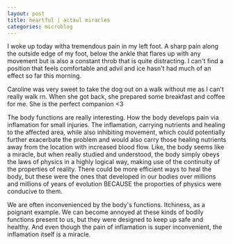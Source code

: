 ```yaml
---
layout: post
title: heartful | actaul miracles
categories: microblog
---
```


I woke up today witha tremendous pain in my left foot. A sharp pain along the outside edge of my foot, below the ankle that flares up with any movement but is also a constant throb that is quite distracting. I can't find a position that feels comfortable and advil and ice hasn't had much of an effect so far this morning. 

Caroline was very sweet to take the dog out on a walk without me as I can't really walk rn. When she got back, she prepared some breakfast and coffee for me. She is the perfect companion <3

The body functions are really interesting. How the body develops pain via inflamation for small injuries. The inflamation, carrying nutrients and healing to the affected area, while also inhibiting movement, which could potentially further exacerbate the problem and would also carry those healing nutrients away from the location with increased blood flow. Like, the body seems like a miracle, but when really studied and understood, the body simply obeys the laws of physics in a highly logical way, making use of the continuity of the properties of reality. There could be more efficient ways to heal the body, but these were the ones that developed in our bodies over millions and millions of years of evolution BECAUSE the proporties of physics were conducive to them. 

We are often inconvenienced by the body's functions. Itchiness, as a poignant example. We can become annoyed at these kinds of bodily functions present to us, but they were designed to keep up safe and healthy. And even though the pain of inflamation is super inconvenient, the inflamation itself is a miracle.
